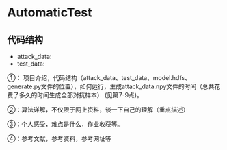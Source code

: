 # AutomaticTest

## 代码结构

* attack_data:
* test_data:

①： 项目介绍，代码结构（attack_data、test_data、model.hdfs、generate.py文件的位置），如何运行，生成attack_data.npy文件的时间（总共花费了多久的时间生成全部对抗样本） (见第7-9点)。

②：算法详解，不仅限于网上资料，谈一下自己的理解（重点描述）

③：个人感受，难点是什么，作业收获等。

④：参考文献，参考资料，参考网址等
